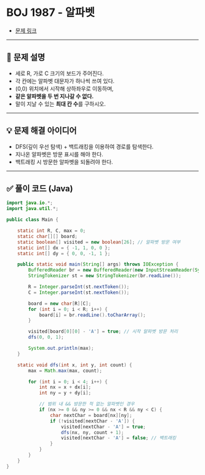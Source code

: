 # BOJ 1987 - 알파벳

- [문제 링크](https://www.acmicpc.net/problem/1987)

---

## 📝 문제 설명

- 세로 R, 가로 C 크기의 보드가 주어진다.
- 각 칸에는 알파벳 대문자가 하나씩 쓰여 있다.
- (0,0) 위치에서 시작해 상하좌우로 이동하며,
- **같은 알파벳을 두 번 지나갈 수 없다.**
- 말이 지날 수 있는 **최대 칸 수**를 구하시오.

---

## 💡 문제 해결 아이디어

- DFS(깊이 우선 탐색) + 백트래킹을 이용하여 경로를 탐색한다.
- 지나온 알파벳은 방문 표시를 해야 한다.
- 백트래킹 시 방문한 알파벳을 되돌려야 한다.

---

## ✅ 풀이 코드 (Java)

```java
import java.io.*;
import java.util.*;

public class Main {

    static int R, C, max = 0;
    static char[][] board;
    static boolean[] visited = new boolean[26]; // 알파벳 방문 여부
    static int[] dx = { -1, 1, 0, 0 };
    static int[] dy = { 0, 0, -1, 1 };

    public static void main(String[] args) throws IOException {
        BufferedReader br = new BufferedReader(new InputStreamReader(System.in));
        StringTokenizer st = new StringTokenizer(br.readLine());

        R = Integer.parseInt(st.nextToken());
        C = Integer.parseInt(st.nextToken());

        board = new char[R][C];
        for (int i = 0; i < R; i++) {
            board[i] = br.readLine().toCharArray();
        }

        visited[board[0][0] - 'A'] = true; // 시작 알파벳 방문 처리
        dfs(0, 0, 1);

        System.out.println(max);
    }

    static void dfs(int x, int y, int count) {
        max = Math.max(max, count);

        for (int i = 0; i < 4; i++) {
            int nx = x + dx[i];
            int ny = y + dy[i];

            // 범위 내 && 방문한 적 없는 알파벳인 경우
            if (nx >= 0 && ny >= 0 && nx < R && ny < C) {
                char nextChar = board[nx][ny];
                if (!visited[nextChar - 'A']) {
                    visited[nextChar - 'A'] = true;
                    dfs(nx, ny, count + 1);
                    visited[nextChar - 'A'] = false; // 백트래킹
                }
            }
        }
    }
}
```